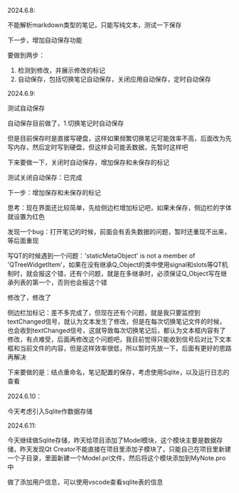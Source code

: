 2024.6.8:

不能解析markdown类型的笔记，只能写纯文本，测试一下保存

下一步，增加自动保存功能

要做到两步：
1. 检测到修改，并展示修改的标记
2. 自动保存，包括切换笔记自动保存，关闭应用自动保存，定时自动保存

2024.6.9:

测试自动保存


自动保存目前做了，1.切换笔记时自动保存

但是目前保存时是直接写硬盘，这样如果频繁切换笔记可能效率不高，后面改为先写内存，然后定时写到硬盘，但这样会可能丢数据，先暂时这样吧


下来要做一下，关闭时自动保存，增加保存和未保存的标记

测试关闭自动保存：已完成

下一步：增加保存和未保存的标记

思考：现在界面还比较简单，先给侧边栏增加标记吧，如果未保存，侧边栏的字体就设置为红色

发现一个bug：打开笔记的时候，前面会有丢失数据的问题，暂时还重现不出来，等后面重现

写QT的时候遇到一个问题：'staticMetaObject' is not a member of 'QTreeWidgetItem'，如果在没有继承Q_Object的类中使用signal和slots等QT机制时，就会报这个错，还有个问题，就是在多继承时，必须保证Q_Object写在继承列表的第一个，否则也会报这个错

修改了，修改了

侧边栏加标记：差不多完成了，但现在还有个问题，就是我只要监控到textChanged信号，就认为文本发生了修改，但是在每次切换笔记文件的时候，也会收到textChanged信号，这就导致每次切换笔记后，都认为文本框内容有了修改，有点难受，后面再修改这个问题吧，我目前觉得只能收到信号后对比下文本框和当前文件的内容，但是这样效率很低，所以暂时先放一下，后面有更好的思路再解决

下来要做的是：结点重命名，笔记配置的保存，考虑使用Sqlite，以及运行日志的查看


2024.6.10：

今天考虑引入Sqlite作数据存储

2024.6.11:

今天继续做Sqlite存储，昨天给项目添加了Model模块，这个模块主要是数据存储，昨天发现Qt Creator不能直接在项目里添加子模块了，只能自己在项目里新建一个子目录，里面新建一个Model.pri文件，然后将这个模块添加到MyNote.pro中

做了添加用户信息，可以使用vscode查看sqlite表的信息






